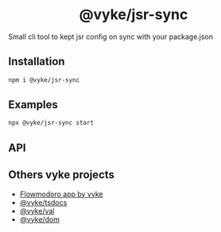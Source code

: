 <div align="center">
	<h1>
		@vyke/jsr-sync
	</h1>
</div>
Small cli tool to kept jsr config on sync with your package.json

## Installation
```sh
npm i @vyke/jsr-sync
```

## Examples
```sh
npx @vyke/jsr-sync start
```
## API


## Others vyke projects
- [Flowmodoro app by vyke](https://github.com/albizures/vyke-flowmodoro)
- [@vyke/tsdocs](https://github.com/albizures/vyke-tsdocs)
- [@vyke/val](https://github.com/albizures/vyke-val)
- [@vyke/dom](https://github.com/albizures/vyke-dom)
